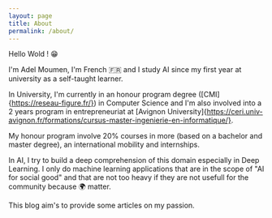 ```yaml
---
layout: page
title: About
permalink: /about/
---
```


Hello Wold ! 😁

I'm Adel Moumen, I'm French 🇫🇷 and I study AI since my first year at university as a self-taught learner. 

In University, I'm currently in an honour program degree ([CMI]{https://reseau-figure.fr/}) in Computer Science and I'm also involved into a 2 years program in entrepreneuriat at [Avignon University]{https://ceri.univ-avignon.fr/formations/cursus-master-ingenierie-en-informatique/}. 

My honour program involve 20% courses in more (based on a bachelor and master degree), an international mobility and internships. 

In AI, I try to build a deep comprehension of this domain especially in Deep Learning. 
I only do machine learning applications that are in the scope of "AI for social good" and that are not too heavy if they are not usefull for the community because 🌍 matter. 

This blog aim's to provide some articles on my passion. 



